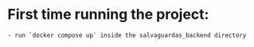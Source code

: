# First time running the project:
    - run `docker compose up` inside the salvaguardas_backend directory